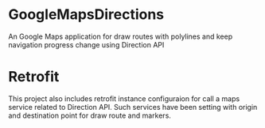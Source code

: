 # GoogleMapsDirections

An Google Maps application for draw routes with polylines and keep navigation progress change using Direction API

# Retrofit
This project also includes retrofit instance configuraion for call a maps service related to Direction API. Such services have been 
setting with origin and destination point for draw route and markers.

